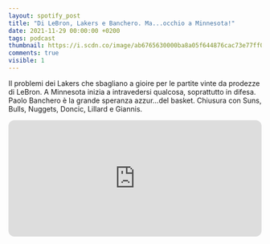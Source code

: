 ```yaml
---
layout: spotify_post
title: "Di LeBron, Lakers e Banchero. Ma...occhio a Minnesota!"
date: 2021-11-29 00:00:00 +0200
tags: podcast
thumbnail: https://i.scdn.co/image/ab6765630000ba8a05f644876cac73e77ff0ea64
comments: true
visible: 1
---
```


II problemi dei Lakers che sbagliano a gioire per le partite vinte da prodezze di LeBron. A Minnesota inizia a intravedersi qualcosa, soprattutto in difesa. Paolo Banchero è la grande speranza azzur...del basket. Chiusura con Suns, Bulls, Nuggets, Doncic, Lillard e Giannis.


<iframe style="border-radius:12px" 
src="https://open.spotify.com/embed/episode/3fflDmRrllKmPlzEbgeVy4?utm_source=generator" 
width="100%" height="232" frameBorder="0" allowfullscreen="" 
allow="autoplay; clipboard-write; encrypted-media; fullscreen; picture-in-picture"></iframe>
